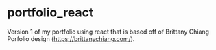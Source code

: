 # portfolio_react

Version 1 of my portfolio using react that is based off of Brittany Chiang Porfolio design (https://brittanychiang.com/).
